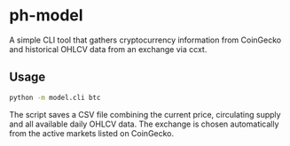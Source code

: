 # ph-model

A simple CLI tool that gathers cryptocurrency information from CoinGecko and
historical OHLCV data from an exchange via ccxt.

## Usage

```bash
python -m model.cli btc
```

The script saves a CSV file combining the current price, circulating supply and
all available daily OHLCV data. The exchange is chosen automatically from the
active markets listed on CoinGecko.

